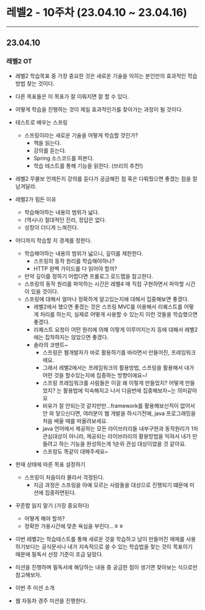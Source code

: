 # 레벨2 - 10주차 (23.04.10 ~ 23.04.16)

---
## 23.04.10

### 레벨2 OT
- 레벨2 학습목표 중 가장 중요한 것은 새로운 기술을 익히는 본인만의 효과적인 학습 방법 찾는 것이다.
- 다른 목표들은 이 목표가 잘 이뤄지면 잘 할 수 있다.
- 어떻게 학습을 진행하는 것이 제일 효과적인가를 찾아가는 과정이 될 것이다.

- 테스트로 배우는 스프링
  - 스프링이라는 새로운 기술을 어떻게 학습할 것인가?
    - 책을 읽는다.
    - 강의를 듣는다.
    - Spring 소스코드를 파본다.
    - 학습 테스트를 통해 기능을 읽힌다. (브리의 추천!)
- 레벨2 무물보 언제든지 강의를 듣다가 궁금해진 점 혹은 다뤄줬으면 좋겠는 점을 잘 남겨달라.
- 레벨2가 힘든 이유
  - 학습해야하는 내용의 범위가 넓다.
  - (역시나) 절대적인 진리, 정답은 없다.
  - 성장이 더디게 느껴진다.
- 어디까지 학습할 지 경계를 정한다.
  - 학습해야하는 내용의 범위가 넓으니, 깊이를 제한한다.
    - 스프링의 동작 원리를 학습해야하나?
    - HTTP 완벽 가이드를 다 읽어야 할까?
  - 만약 깊이를 정하기 어렵다면 프롤로그 로드맵을 참고한다.
  - 스프링의 동작 원리를 파악하는 시간은 레벨4 때 직접 구현하면서 파악할 시간이 있을 것이다.
  - 스프링에 대해서 얼마나 정확하게 알고있는지에 대해서 집중해보면 좋겠다.
    - 레벨2에서 했으면 좋겠는 것은 스프링 MVC를 이용해서 리퀘스트를 어떻게 처리를 하는지, 실제로 어떻게 사용할 수 있는지 이런 것들을 학습했으면 좋겠다.
    - 리퀘스트 요청이 어떤 원리에 의해 이렇게 이루어지는지 등에 대해서 레벨2에는 집착하지는 않았으면 좋겠다.
    - 솔라의 코멘트~
      - 스프링은 웹개발자가 바로 활용하기를 바라면서 만들어진, 프레임워크에요. 
      - 그래서 레벨2에서는 프레임워크의 활용방법, 스프링을 활용해서 내가 어떤 것을 할수있는지에 집중하는 방향이에요~! 
      - 스프링 프레임워크를 사람들은 이걸 왜 이렇게 만들었지? 어떻게 만들었지? 는 활용법에 익숙해지고 나서 다음번에 집중해보자~는 의미같아요
      - 비유가 잘 안되는것 같지만만…framework를 활용해보신적이 없어서 안 와 닿으신다면, 여러분이 웹 개발을 하시기전에, java 프로그래밍을 처음 배울 때를 떠올려보세요. 
      - java 언어에서 제공하는 모든 라이브러리들 내부구현과 동작원리가 1차 관심대상이 아니라, 제공되는 라이브러리의 활용방법을 익혀서 내가 만들려고 하는 기능을 완성하는게 1순위 관심 대상이었을 것 같아요. 
      - 스프링도 똑같이 대해주세요~
- 현재 상태에 따른 목표 설정하기
  - 스프링이 처음이라 몰라서 걱정된다.
    - 지금 과정은 스프링을 아예 모르는 사람들을 대상으로 진행되기 떄문에 미션에 집중하면된다.
- 꾸준함 잃지 말기 (가장 중요하다)
  - 어떻게 해야 할까?
  - 정확한 가용시간에 맞춘 욕심을 부린다...ㅎㅎ

- 이번 레벨2는 학습테스트를 통해 새로운 것을 학습하고 남이 만들어진 매체를 사용하기보다는 공식문서나 내가 지속적으로 쓸 수 있는 학습법을 찾는 것이 목표이기 때문에 필독서 선정 기준이 조금 달랐다.
- 미션을 진행하며 필독서에 해당하는 내용 중 궁금한 점이 생기면 찾아보는 식으로만 참고해보자.

- 이번 주 미션 소개
- 웹 자동차 경주 미션을 진행한다.
